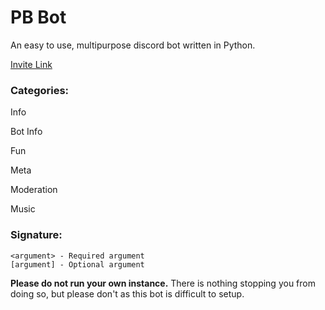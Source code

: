 # PB Bot
An easy to use, multipurpose discord bot written in Python.

[Invite Link](https://discord.com/oauth2/authorize?client_id=719907834120110182&scope=bot&permissions=104189127)

### **Categories:**

Info

Bot Info

Fun

Meta

Moderation

Music

### **Signature:**

```
<argument> - Required argument
[argument] - Optional argument
```

**Please do not run your own instance.** There is nothing stopping you from doing so, but please don't as this bot is difficult to setup.
